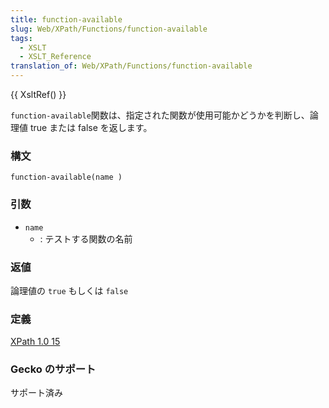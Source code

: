 ```yaml
---
title: function-available
slug: Web/XPath/Functions/function-available
tags:
  - XSLT
  - XSLT_Reference
translation_of: Web/XPath/Functions/function-available
---
```

{{ XsltRef() }}

`function-available`関数は、指定された関数が使用可能かどうかを判断し、論理値 true または false を返します。

### 構文

```
function-available(name )
```

### 引数

- `name`
  - : テストする関数の名前

### 返値

論理値の `true` もしくは `false`

### 定義

[XPath 1.0 15](http://www.w3.org/TR/xslt#function-function-available)

### Gecko のサポート

サポート済み
